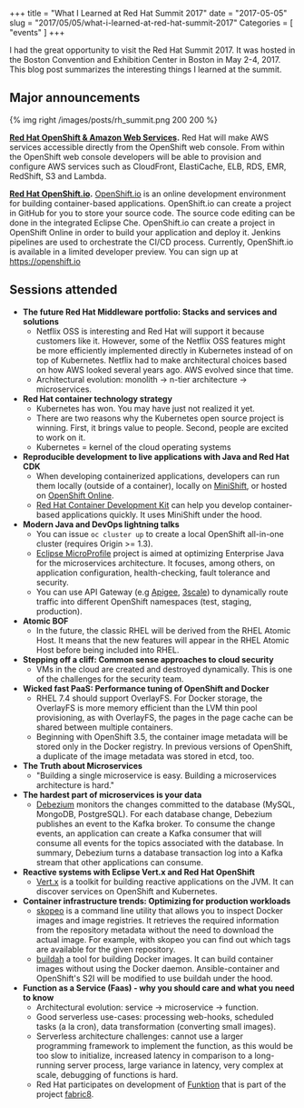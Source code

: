 +++
title = "What I Learned at Red Hat Summit 2017"
date = "2017-05-05"
slug = "2017/05/05/what-i-learned-at-red-hat-summit-2017"
Categories = [ "events" ]
+++

I had the great opportunity to visit the Red Hat Summit 2017. It was hosted in the Boston Convention and Exhibition Center in Boston in May 2-4, 2017. This blog post summarizes the interesting things I learned at the summit.

<!--more-->

## Major announcements

{% img right /images/posts/rh_summit.png 200 200 %}

**[Red Hat OpenShift & Amazon Web Services](https://www.redhat.com/en/about/press-releases/red-hat-and-aws-extend-strategic-alliance-package-access-aws-services-within-red-hat-openshift).** Red Hat will make AWS services accessible directly from the OpenShift web console. From within the OpenShift web console developers will be able to provision and configure AWS services such as CloudFront, ElastiCache, ELB, RDS, EMR, RedShift, S3 and Lambda.

**[Red Hat OpenShift.io](https://www.redhat.com/en/about/press-releases/red-hat-unveils-end-end-cloud-native-development-environment-red-hat-openshiftio).** [OpenShift.io](https://openshift.io/) is an online development environment for building container-based applications. OpenShift.io can create a project in GitHub for you to store your source code. The source code editing can be done in the integrated Eclipse Che. OpenShift.io can create a project in OpenShift Online in order to build your application and deploy it. Jenkins pipelines are used to orchestrate the CI/CD process. Currently, OpenShift.io is available in a limited developer preview. You can sign up at https://openshift.io

## Sessions attended
- **The future Red Hat Middleware portfolio: Stacks and services and solutions**
  - Netflix OSS is interesting and Red Hat will support it because customers like it. However, some of the Netflix OSS features might be more efficiently implemented directly in Kubernetes instead of on top of Kubernetes. Netflix had to make architectural choices based on how AWS looked several years ago. AWS evolved since that time.
  - Architectural evolution: monolith -> n-tier architecture -> microservices.
- **Red Hat container technology strategy**
  - Kubernetes has won. You may have just not realized it yet.
  - There are two reasons why the Kubernetes open source project is winning. First, it brings value to people. Second, people are excited to work on it.
  - Kubernetes = kernel of the cloud operating systems
- **Reproducible development to live applications with Java and Red Hat CDK**
  - When developing containerized applications, developers can run them locally (outside of a container), locally on [MiniShift](https://github.com/minishift/minishift), or hosted on [OpenShift Online](https://www.openshift.com/).
  - [Red Hat Container Development Kit](https://developers.redhat.com/products/cdk) can help you develop container-based applications quickly. It uses MiniShift under the hood.
- **Modern Java and DevOps lightning talks**
  - You can issue `oc cluster up` to create a local OpenShift all-in-one cluster (requires Origin >= 1.3).
  - [Eclipse MicroProfile](https://projects.eclipse.org/proposals/eclipse-microprofile) project is aimed at optimizing Enterprise Java for the microservices architecture. It focuses, among others, on application configuration, health-checking, fault tolerance and security.
  - You can use API Gateway (e.g [Apigee](https://apigee.com/about/cp/api-gateway), [3scale](https://www.3scale.net/)) to dynamically route traffic into different OpenShift namespaces (test, staging, production).
- **Atomic BOF**
  - In the future, the classic RHEL will be derived from the RHEL Atomic Host. It means that the new features will appear in the RHEL Atomic Host before being included into RHEL.
- **Stepping off a cliff: Common sense approaches to cloud security**
  - VMs in the cloud are created and destroyed dynamically. This is one of the challenges for the security team.
- **Wicked fast PaaS: Performance tuning of OpenShift and Docker**
  - RHEL 7.4 should support OverlayFS. For Docker storage, the OverlayFS is more memory efficient than the LVM thin pool provisioning, as with OverlayFS, the pages in the page cache can be shared between multiple containers.
  - Beginning with OpenShift 3.5, the container image metadata will be stored only in the Docker registry. In previous versions of OpenShift, a duplicate of the image metadata was stored in etcd, too.
- **The Truth about Microservices**
  - "Building a single microservice is easy. Building a microservices architecture is hard."
- **The hardest part of microservices is your data**
  - [Debezium](http://debezium.io/) monitors the changes committed to the database (MySQL, MongoDB, PostgreSQL). For each database change, Debezium publishes an event to the Kafka broker. To consume the change events, an application can create a Kafka consumer that will consume all events for the topics associated with the database. In summary, Debezium turns a database transaction log into a Kafka stream that other applications can consume.
- **Reactive systems with Eclipse Vert.x and Red Hat OpenShift**
  - [Vert.x](http://vertx.io/) is a toolkit for building reactive applications on the JVM. It can discover services on OpenShift and Kubernetes.
- **Container infrastructure trends: Optimizing for production workloads**
  - [skopeo](https://github.com/projectatomic/skopeo) is a command line utility that allows you to inspect Docker images and image registries. It retrieves the required information from the repository metadata without the need to download the actual image. For example, with skopeo you can find out which tags are available for the given repository.
  - [buildah](https://github.com/projectatomic/buildah) a tool for building Docker images. It can build container images without using the Docker daemon. Ansible-container and OpenShift's S2I will be modified to use buildah under the hood.
- **Function as a Service (Faas) - why you should care and what you need to know**
  - Architectural evolution: service -> microservice -> function.
  - Good serverless use-cases: processing web-hooks, scheduled tasks (a la cron), data transformation (converting small images).
  - Serverless architecture challenges: cannot use a larger programming framework to implement the function, as this would be too slow to initialize, increased latency in comparison to a long-running server process, large variance in latency, very complex at scale, debugging of functions is hard.
  - Red Hat participates on development of [Funktion](https://funktion.fabric8.io/) that is part of the project [fabric8](https://fabric8.io/).
